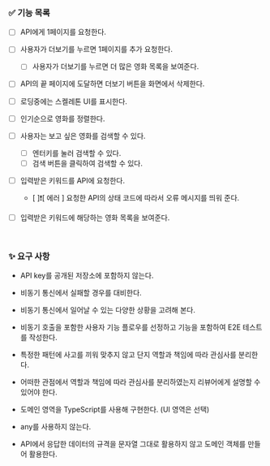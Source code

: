 ### ✅ 기능 목록

- [ ] API에게 1페이지를 요청한다.
- [ ] 사용자가 더보기를 누르면 1페이지를 추가 요청한다. 
  - [ ] 사용자가 더보기를 누르면 더 많은 영화 목록을 보여준다.
- [ ] API의 끝 페이지에 도달하면 더보기 버튼을 화면에서 삭제한다.
- [ ] 로딩중에는 스켈레톤 UI를 표시한다.
- [ ] 인기순으로 영화를 정렬한다.

- [ ] 사용자는 보고 싶은 영화를 검색할 수 있다.
  - [ ] 엔터키를 눌러 검색할 수 있다.
  - [ ] 검색 버튼을 클릭하여 검색할 수 있다.
- [ ] 입력받은 키워드를 API에 요청한다.
  - [ ]❗[ 에러 ] 요청한 API의 상태 코드에 따라서 오류 메시지를 띄워 준다.
- [ ] 입력받은 키워드에 해당하는 영화 목록을 보여준다.

<br>

### ✨ 요구 사항

- API key를 공개된 저장소에 포함하지 않는다.

- 비동기 통신에서 실패할 경우를 대비한다.
- 비동기 통신에서 일어날 수 있는 다양한 상황을 고려해 본다.
- 비동기 호출을 포함한 사용자 기능 플로우를 선정하고 기능을 포함하여 E2E 테스트를 작성한다.

- 특정한 패턴에 사고를 끼워 맞추지 않고 단지 역할과 책임에 따라 관심사를 분리한다.
- 어떠한 관점에서 역할과 책임에 따라 관심사를 분리하였는지 리뷰어에게 설명할 수 있어야 한다.

- 도메인 영역을 TypeScript를 사용해 구현한다. (UI 영역은 선택)
- any를 사용하지 않는다.

- API에서 응답한 데이터의 규격을 문자열 그대로 활용하지 않고 도메인 객체를 만들어 활용한다.
